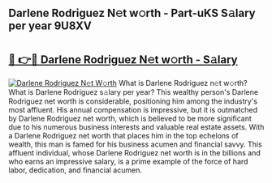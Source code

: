 ## Darlene Rodriguez N𝚎t w𝚘rth - Part-uKS S𝚊lary per year 9U8XV

# <h2><a href="http://gc0bjt.nevu.top/?p=Darlene+Rodriguez">🔗 👉🔴 Darlene Rodriguez N𝚎t w𝚘rth - S𝚊lary</a></h2>

[![Darlene Rodriguez N𝚎t W𝚘rth](https://i.imgur.com/Oavwk0R.jpeg)](http://gc0bjt.nevu.top/?p=Darlene+Rodriguez)
What is Darlene Rodriguez n𝚎t w𝚘rth? What is Darlene Rodriguez s𝚊lary per year?
This wealthy person's Darlene Rodriguez net worth is considerable, positioning him among the industry's most affluent. His annual compensation is impressive, but it is outmatched by Darlene Rodriguez net worth, which is believed to be more significant due to his numerous business interests and valuable real estate assets. With a Darlene Rodriguez net worth that places him in the top echelons of wealth, this man is famed for his business acumen and financial savvy. This affluent individual, whose Darlene Rodriguez net worth is in the billions and who earns an impressive salary, is a prime example of the force of hard labor, dedication, and financial acumen.
